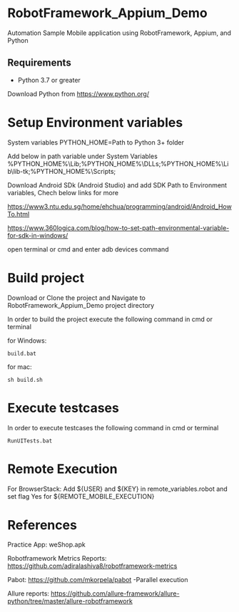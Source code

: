 # RobotFramework_Appium_Demo
Automation Sample Mobile application using RobotFramework, Appium, and Python

## Requirements

- Python 3.7 or greater

Download Python from https://www.python.org/ 

# Setup Environment variables
System variables
PYTHON_HOME=Path to Python 3+ folder

Add below in path variable under System Variables
%PYTHON_HOME%\Lib;%PYTHON_HOME%\DLLs;%PYTHON_HOME%\Lib\lib-tk;%PYTHON_HOME%\Scripts;

Download Android SDk (Android Studio) and add SDK Path to Environment variables, Chech below links for more

https://www3.ntu.edu.sg/home/ehchua/programming/android/Android_HowTo.html

https://www.360logica.com/blog/how-to-set-path-environmental-variable-for-sdk-in-windows/

open terminal or cmd and enter adb devices command

# Build project
Download or Clone the project and Navigate to RobotFramework_Appium_Demo project directory

In order to build the project execute the following command in cmd or terminal

for Windows:

```
build.bat
```

for mac:
```
sh build.sh
```

# Execute testcases


In order to execute testcases the following command in cmd or terminal

```
RunUITests.bat
```

# Remote Execution

For BrowserStack:
Add ${USER} and ${KEY} in remote_variables.robot and set flag Yes for ${REMOTE_MOBILE_EXECUTION}


# References 

Practice App: weShop.apk

Robotframework Metrics Reports: https://github.com/adiralashiva8/robotframework-metrics

Pabot: https://github.com/mkorpela/pabot -Parallel execution

Allure reports: https://github.com/allure-framework/allure-python/tree/master/allure-robotframework




